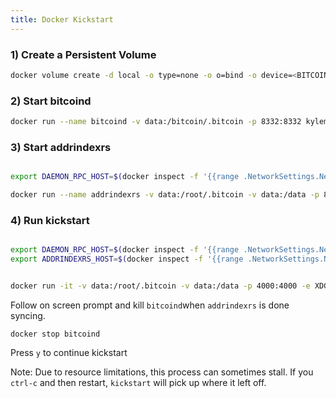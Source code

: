 ```yaml
---
title: Docker Kickstart
---
```


### 1) Create a Persistent Volume 

```bash
docker volume create -d local -o type=none -o o=bind -o device=<BITCOIN_DATA_DIR>/ data
```

### 2) Start bitcoind

```bash
docker run --name bitcoind -v data:/bitcoin/.bitcoin -p 8332:8332 kylemanna/bitcoind:latest -chain=main -rpcallowip=0.0.0.0/0 -rpcbind=0.0.0.0 -rpcuser=rpc -rpcpassword=rpc -listen=1 -server=1 -printtoconsole=1 -addresstype=legacy -txindex=1 -prune=0 -dbcache=4000 -mempoolfullrbf=1
```

### 3) Start addrindexrs

```bash

export DAEMON_RPC_HOST=$(docker inspect -f '{{range .NetworkSettings.Networks}}{{.IPAddress}}{{end}}' bitcoind)

docker run --name addrindexrs -v data:/root/.bitcoin -v data:/data -p 8432:8432 -e ADDRINDEXRS_JSONRPC_IMPORT=${ADDRINDEXRS_JSONRPC_IMPORT:-false} counterparty/addrindexrs:v0.4.6 --network=main --indexer-rpc-host=0.0.0.0 --daemon-rpc-host=$DAEMON_RPC_HOST --daemon-rpc-port=8332 --cookie=rpc:rpc -vvv --db-dir=/data/
```

### 4) Run kickstart


```bash

export DAEMON_RPC_HOST=$(docker inspect -f '{{range .NetworkSettings.Networks}}{{.IPAddress}}{{end}}' bitcoind)
export ADDRINDEXRS_HOST=$(docker inspect -f '{{range .NetworkSettings.Networks}}{{.IPAddress}}{{end}}' addrindexrs)


docker run -it -v data:/root/.bitcoin -v data:/data -p 4000:4000 -e XDG_DATA_HOME=/data/ -e XDG_LOG_HOME=/data/ counterparty/counterparty:latest kickstart --mainnet --backend-connect=$DAEMON_RPC_HOST --indexd-connect=$ADDRINDEXRS_HOST --rpc-host=0.0.0.0 -v
```
 
Follow on screen prompt and kill `bitcoind`when `addrindexrs` is done syncing.

`docker stop bitcoind`

Press `y` to continue kickstart 

Note: Due to resource limitations, this process can sometimes stall.  If you `ctrl-c` and then restart, `kickstart` will pick up where it left off.




